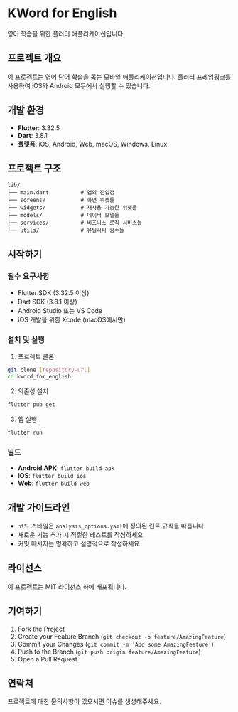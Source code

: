 # KWord for English

영어 학습을 위한 플러터 애플리케이션입니다.

## 프로젝트 개요

이 프로젝트는 영어 단어 학습을 돕는 모바일 애플리케이션입니다. 플러터 프레임워크를 사용하여 iOS와 Android 모두에서 실행할 수 있습니다.

## 개발 환경

- **Flutter**: 3.32.5
- **Dart**: 3.8.1
- **플랫폼**: iOS, Android, Web, macOS, Windows, Linux

## 프로젝트 구조

```
lib/
├── main.dart          # 앱의 진입점
├── screens/           # 화면 위젯들
├── widgets/           # 재사용 가능한 위젯들
├── models/            # 데이터 모델들
├── services/          # 비즈니스 로직 서비스들
└── utils/             # 유틸리티 함수들
```

## 시작하기

### 필수 요구사항

- Flutter SDK (3.32.5 이상)
- Dart SDK (3.8.1 이상)
- Android Studio 또는 VS Code
- iOS 개발을 위한 Xcode (macOS에서만)

### 설치 및 실행

1. 프로젝트 클론
```bash
git clone [repository-url]
cd kword_for_english
```

2. 의존성 설치
```bash
flutter pub get
```

3. 앱 실행
```bash
flutter run
```

### 빌드

- **Android APK**: `flutter build apk`
- **iOS**: `flutter build ios`
- **Web**: `flutter build web`

## 개발 가이드라인

- 코드 스타일은 `analysis_options.yaml`에 정의된 린트 규칙을 따릅니다
- 새로운 기능 추가 시 적절한 테스트를 작성하세요
- 커밋 메시지는 명확하고 설명적으로 작성하세요

## 라이선스

이 프로젝트는 MIT 라이선스 하에 배포됩니다.

## 기여하기

1. Fork the Project
2. Create your Feature Branch (`git checkout -b feature/AmazingFeature`)
3. Commit your Changes (`git commit -m 'Add some AmazingFeature'`)
4. Push to the Branch (`git push origin feature/AmazingFeature`)
5. Open a Pull Request

## 연락처

프로젝트에 대한 문의사항이 있으시면 이슈를 생성해주세요.
